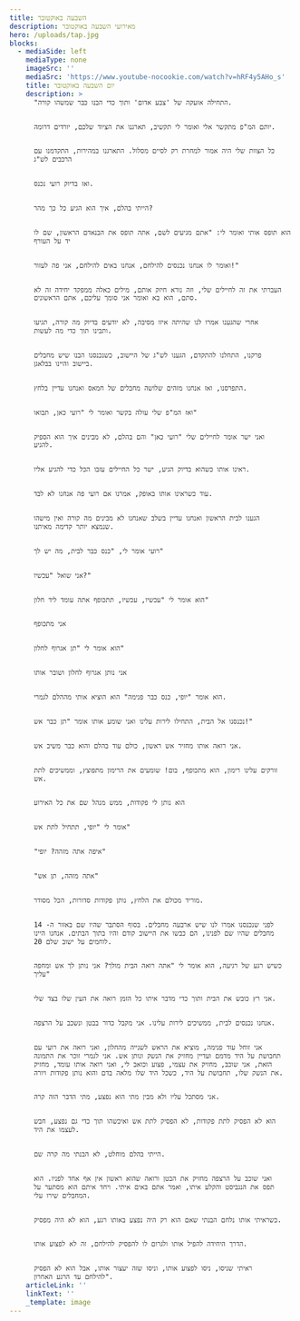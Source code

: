 ```yaml
---
title: השבעה באוקטובר
description: מאירועי השבעה באוקטובר
hero: /uploads/tap.jpg
blocks:
  - mediaSide: left
    mediaType: none
    imageSrc: ''
    mediaSrc: 'https://www.youtube-nocookie.com/watch?v=hRF4y5AHo_s'
    title: יום השבעה באוקטובר
    description: >
      "התחילה אזעקה של 'צבע אדום' ותוך כדי הבנו כבר שמשהו קורה.


      יותם המ"פ מתקשר אלי ואומר לי תקשיב, תארגנו את הציוד שלכם, יורדים דרומה.


      כל הצוות שלי היה אמור למחרת רק לסיים מסלול. התארגנו במהירות, התקדמנו עם
      הרכבים לש"ג


      ואז בדיוק רועי נכנס.


      הייתי בהלם, איך הוא הגיע כל כך מהר?


      הוא תופס אותי ואומר לי: "אתם מגיעים לשם, אתה תופס את הבנאדם הראשון, שם לו
      יד על העורף


      ואומר לו אנחנו נכנסים להילחם, אנחנו באים להילחם, אני פה לעזור!"


      העברתי את זה לחיילים שלי, וזה נורא חיזק אותם, מילים כאלה ממפקד יחידה זה לא
      סתם, הוא בא ואומר אני סומך עליכם, אתם הראשונים.


      אחרי שהגענו אמרו לנו שהיתה איזו מסיבה, לא יודעים בדיוק מה קורה, תגיעו
      ותבינו תוך כדי מה לעשות.


      פרקנו, התחלנו להתקדם, הגענו לש"ג של היישוב, כשנכנסנו הבנו שיש מחבלים
      ביישוב והיינו בבלאגן.


      התפרסנו, ואז אנחנו מזהים שלושה מחבלים של חמאס ואנחנו עדיין בלחץ.


      ואז המ"פ שלי עולה בקשר ואומר לי "רועי כאן, תבואו"


      ואני ישר אומר לחיילים שלי "רועי כאן" והם בהלם, לא מבינים איך הוא הספיק
      להגיע.


      ראינו אותו כשהוא בדיוק הגיע, ישר כל החיילים עזבו הכל כדי להגיע אליו.


      עוד כשראינו אותו באופק, אמרנו אם רועי פה אנחנו לא לבד.


      הגענו לבית הראשון ואנחנו עדיין בשלב שאנחנו לא מבינים מה קורה ואין מישהו
      שנמצא יותר קדימה מאיתנו.


      רועי אומר לי, "כנס כבר לבית, מה יש לך"


      אני שואל "עכשיו?"


      הוא אומר לי "עכשיו, עכשיו, תתכופף אתה עומד ליד חלון"


      אני מתכופף


      הוא אומר לי "תן אגרוף לחלון"


      אני נותן אגרוף לחלון ושובר אותו


      הוא אומר "יופי, כנס כבר פנימה" הוא הוציא אותי מההלם לגמרי.


      נכנסנו אל הבית, התחילו לירות עלינו ואני שומע אותו אומר "תן כבר אש!"


      אני רואה אותו מחזיר אש ראשון, כולם עוד בהלם והוא כבר משיב אש.


      זורקים עלינו רימון, הוא מתכופף, בום! שומעים את הרימון מתפוצץ, וממשיכים לתת
      אש.


      הוא נותן לי פקודות, ממש מנהל שם את כל האירוע


      אומר לי "יופי, תתחיל לתת אש"


      "איפה אתה מזהה? יופי"


      "אתה מזהה, תן אש"


      מוריד מכולם את הלחץ, נותן פקודות סדורות, הכל מסודר.


      לפני שנכנסנו אמרו לנו שיש ארבעה מחבלים. בסוף הסתבר שהיו שם באזור ה- 14
      מחבלים שהיו שם לפנינו, הם כבשו את היישוב קודם והיו בתוך הבתים. אנחנו היינו
      20 לוחמים על ישוב שלם.


      כשיש רגע של רגיעה, הוא אומר לי "אתה רואה הבית מולך? אני נותן לך אש ומחפה
      עליך"


      אני רץ כובש את הבית ותוך כדי מדבר איתו כל הזמן רואה את העין שלו בצד שלי.


      אנחנו נכנסים לבית, ממשיכים לירות עלינו. אני מקבל כדור בבטן ונשכב על הרצפה.


      אני זוחל עוד פנימה, מוציא את הראש לשנייה מהחלון, ואני רואה את רועי עם
      תחבושת על היד מדמם ועדיין מחזיק את הנשק ונותן אש. אני לגמרי זוכר את התמונה
      הזאת, אני שוכב, מחזיק את עצמי, פצוע וכואב לי, ואני רואה אותו עומד, מחזיק
      את הנשק שלו, תחבושת על היד, כשכל היד שלו מלאה בדם והוא נותן פקודות ויורה.


      אני מסתכל עליו ולא מבין מתי הוא נפצע, מתי הדבר הזה קרה.


      הוא לא הפסיק לתת פקודות, לא הפסיק לתת אש ואיכשהו תוך כדי גם נפצע, חבש
      לעצמו את היד.


      הייתי בהלם מוחלט, לא הבנתי מה קרה שם.


      ואני שוכב על הרצפה מחזיק את הבטן ורואה שהוא ראשון אין אף אחד לפניו. הוא
      תפס את הנגביסט והקלע איתו, ואמר אתם באים איתי. ויחד איתם הוא מסתער על
      המחבלים שירו עלי.


      כשראיתי אותו נלחם הבנתי שאם הוא רק היה נפצע באותו רגע, הוא לא היה מפסיק.


      הדרך היחידה להפיל אותו ולגרום לו להפסיק להילחם, זה לא לפצוע אותו.


      ראיתי שניסו, ניסו לפצוע אותו, וניסו שזה יעצור אותו, אבל הוא לא הפסיק
      להילחם עד הרגע האחרון".
    articleLink: ''
    linkText: ''
    _template: image
---
```


